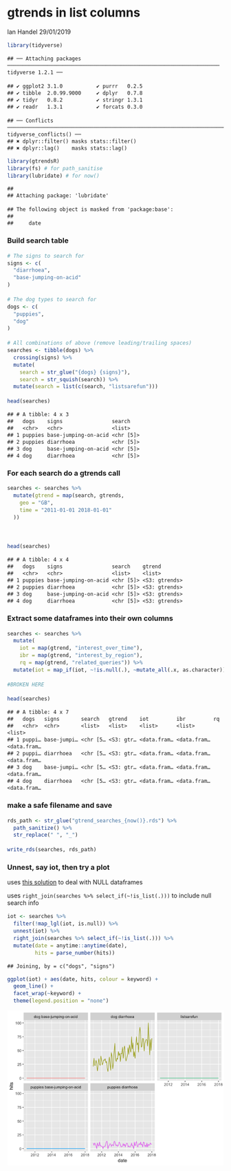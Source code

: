 gtrends in list columns
================
Ian Handel
29/01/2019

``` r
library(tidyverse)
```

    ## ── Attaching packages ───────────────────────────────────────────────────────────────────── tidyverse 1.2.1 ──

    ## ✔ ggplot2 3.1.0           ✔ purrr   0.2.5      
    ## ✔ tibble  2.0.99.9000     ✔ dplyr   0.7.8      
    ## ✔ tidyr   0.8.2           ✔ stringr 1.3.1      
    ## ✔ readr   1.3.1           ✔ forcats 0.3.0

    ## ── Conflicts ──────────────────────────────────────────────────────────────────────── tidyverse_conflicts() ──
    ## ✖ dplyr::filter() masks stats::filter()
    ## ✖ dplyr::lag()    masks stats::lag()

``` r
library(gtrendsR)
library(fs) # for path_sanitise
library(lubridate) # for now()
```

    ## 
    ## Attaching package: 'lubridate'

    ## The following object is masked from 'package:base':
    ## 
    ##     date

### Build search table

``` r
# The signs to search for
signs <- c(
  "diarrhoea",
  "base-jumping-on-acid"
)

# The dog types to search for
dogs <- c(
  "puppies",
  "dog"
)

# All combinations of above (remove leading/trailing spaces)
searches <- tibble(dogs) %>%
  crossing(signs) %>%
  mutate(
    search = str_glue("{dogs} {signs}"),
    search = str_squish(search)) %>%
  mutate(search = list(c(search, "listsarefun")))

head(searches)
```

    ## # A tibble: 4 x 3
    ##   dogs    signs                search   
    ##   <chr>   <chr>                <list>   
    ## 1 puppies base-jumping-on-acid <chr [5]>
    ## 2 puppies diarrhoea            <chr [5]>
    ## 3 dog     base-jumping-on-acid <chr [5]>
    ## 4 dog     diarrhoea            <chr [5]>

### For each search do a gtrends call

``` r
searches <- searches %>%
  mutate(gtrend = map(search, gtrends,
    geo = "GB",
    time = "2011-01-01 2018-01-01"
  ))



head(searches)
```

    ## # A tibble: 4 x 4
    ##   dogs    signs                search    gtrend       
    ##   <chr>   <chr>                <list>    <list>       
    ## 1 puppies base-jumping-on-acid <chr [5]> <S3: gtrends>
    ## 2 puppies diarrhoea            <chr [5]> <S3: gtrends>
    ## 3 dog     base-jumping-on-acid <chr [5]> <S3: gtrends>
    ## 4 dog     diarrhoea            <chr [5]> <S3: gtrends>

### Extract some dataframes into their own columns

``` r
searches <- searches %>%
  mutate(
    iot = map(gtrend, "interest_over_time"),
    ibr = map(gtrend, "interest_by_region"),
    rq = map(gtrend, "related_queries")) %>%
  mutate(iot = map_if(iot, ~!is.null(.), ~mutate_all(.x, as.character)))

#BROKEN HERE

head(searches)
```

    ## # A tibble: 4 x 7
    ##   dogs   signs       search   gtrend    iot         ibr         rq         
    ##   <chr>  <chr>       <list>   <list>    <list>      <list>      <list>     
    ## 1 puppi… base-jumpi… <chr [5… <S3: gtr… <data.fram… <data.fram… <data.fram…
    ## 2 puppi… diarrhoea   <chr [5… <S3: gtr… <data.fram… <data.fram… <data.fram…
    ## 3 dog    base-jumpi… <chr [5… <S3: gtr… <data.fram… <data.fram… <data.fram…
    ## 4 dog    diarrhoea   <chr [5… <S3: gtr… <data.fram… <data.fram… <data.fram…

### make a safe filename and save

``` r
rds_path <- str_glue("gtrend_searches_{now()}.rds") %>%
  path_sanitize() %>%
  str_replace(" ", "_")

write_rds(searches, rds_path)
```

### Unnest, say iot, then try a plot

uses [this solution](https://stackoverflow.com/questions/47224831/using-tidyr-unnest-with-null-values) to deal with NULL dataframes

uses `right_join(searches %>% select_if(~!is_list(.)))` to include null search info

``` r
iot <- searches %>%
  filter(!map_lgl(iot, is.null)) %>% 
  unnest(iot) %>% 
  right_join(searches %>% select_if(~!is_list(.))) %>% 
  mutate(date = anytime::anytime(date),
         hits = parse_number(hits))
```

    ## Joining, by = c("dogs", "signs")

``` r
ggplot(iot) + aes(date, hits, colour = keyword) +
  geom_line() +
  facet_wrap(~keyword) +
  theme(legend.position = "none")
```

![](gtrend-list-column_20190128_files/figure-markdown_github/unnamed-chunk-6-1.png)
